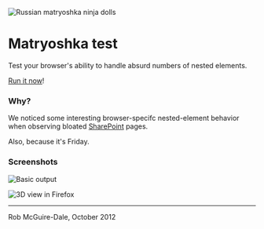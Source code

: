![Russian matryoshka ninja dolls](http://robatron.github.com/matryoshka-test/img/dolls.jpg)

# Matryoshka test

Test your browser's ability to handle absurd numbers of nested elements.

[Run it now](http://robatron.github.com/matryoshka-test)!


### Why?

We noticed some interesting browser-specifc nested-element behavior when
observing bloated [SharePoint](http://sharepoint.microsoft.com) pages.

Also, because it's Friday.

### Screenshots

![Basic output](https://raw.github.com/robatron/matryoshka-test/master/img/screenshot.png)

![3D view in Firefox](https://raw.github.com/robatron/matryoshka-test/master/img/ff-3d-view.png)

----
Rob McGuire-Dale, October 2012
